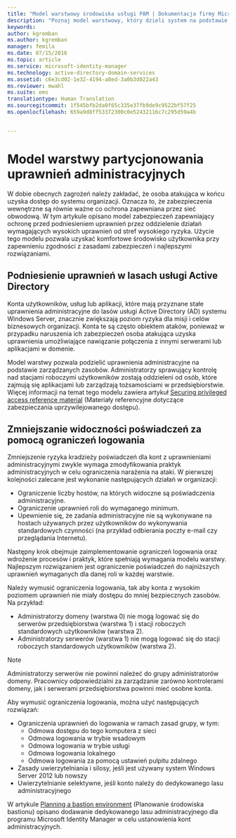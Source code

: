 ```yaml
---
title: "Model warstwowy środowiska usługi PAM | Dokumentacja firmy Microsoft"
description: "Poznaj model warstwowy, który dzieli system na podstawie podatności na ryzyko."
keywords: 
author: kgremban
ms.author: kgremban
manager: femila
ms.date: 07/15/2016
ms.topic: article
ms.service: microsoft-identity-manager
ms.technology: active-directory-domain-services
ms.assetid: c6e3cd02-1e32-4194-a8ed-3a0b3d022a43
ms.reviewer: mwahl
ms.suite: ems
translationtype: Human Translation
ms.sourcegitcommit: 1f545bfb2da0f65c335e37fb9de9c9522bf57f25
ms.openlocfilehash: 659a9d8ff53372300c0e52432116c7c295d59a4b


---
```


# <a name="tier-model-for-partitioning-administrative-privileges"></a>Model warstwy partycjonowania uprawnień administracyjnych

W dobie obecnych zagrożeń należy zakładać, że osoba atakująca w końcu uzyska dostęp do systemu organizacji. Oznacza to, że zabezpieczenia wewnętrzne są równie ważne co ochrona zapewniana przez sieć obwodową. W tym artykule opisano model zabezpieczeń zapewniający ochronę przed podniesieniem uprawnień przez oddzielenie działań wymagających wysokich uprawnień od stref wysokiego ryzyka. Użycie tego modelu pozwala uzyskać komfortowe środowisko użytkownika przy zapewnieniu zgodności z zasadami zabezpieczeń i najlepszymi rozwiązaniami.

## <a name="elevation-of-privilege-in-active-directory-forests"></a>Podniesienie uprawnień w lasach usługi Active Directory

Konta użytkowników, usług lub aplikacji, które mają przyznane stałe uprawnienia administracyjne do lasów usługi Active Directory (AD) systemu Windows Server, znacznie zwiększają poziom ryzyka dla misji i celów biznesowych organizacji. Konta te są często obiektem ataków, ponieważ w przypadku naruszenia ich zabezpieczeń osoba atakująca uzyska uprawnienia umożliwiające nawiązanie połączenia z innymi serwerami lub aplikacjami w domenie.

Model warstwy pozwala podzielić uprawnienia administracyjne na podstawie zarządzanych zasobów. Administratorzy sprawujący kontrolę nad stacjami roboczymi użytkowników zostają oddzieleni od osób, które zajmują się aplikacjami lub zarządzają tożsamościami w przedsiębiorstwie. Więcej informacji na temat tego modelu zawiera artykuł [Securing privileged access reference material](http://aka.ms/tiermodel) (Materiały referencyjne dotyczące zabezpieczania uprzywilejowanego dostępu).

## <a name="restricting-credential-exposure-with-logon-restrictions"></a>Zmniejszanie widoczności poświadczeń za pomocą ograniczeń logowania

Zmniejszenie ryzyka kradzieży poświadczeń dla kont z uprawnieniami administracyjnymi zwykle wymaga zmodyfikowania praktyk administracyjnych w celu ograniczenia narażenia na ataki. W pierwszej kolejności zalecane jest wykonanie następujących działań w organizacji:

- Ograniczenie liczby hostów, na których widoczne są poświadczenia administracyjne.
- Ograniczenie uprawnień roli do wymaganego minimum.
- Upewnienie się, że zadania administracyjne nie są wykonywane na hostach używanych przez użytkowników do wykonywania standardowych czynności (na przykład odbierania poczty e-mail czy przeglądania Internetu).

Następny krok obejmuje zaimplementowanie ograniczeń logowania oraz wdrożenie procesów i praktyk, które spełniają wymagania modelu warstwy. Najlepszym rozwiązaniem jest ograniczenie poświadczeń do najniższych uprawnień wymaganych dla danej roli w każdej warstwie.

Należy wymusić ograniczenia logowania, tak aby konta z wysokim poziomem uprawnień nie miały dostępu do mniej bezpiecznych zasobów. Na przykład:

- Administratorzy domeny (warstwa 0) nie mogą logować się do serwerów przedsiębiorstwa (warstwa 1) i stacji roboczych standardowych użytkowników (warstwa 2).
- Administratorzy serwerów (warstwa 1) nie mogą logować się do stacji roboczych standardowych użytkowników (warstwa 2).

>[!NOTE]
> Administratorzy serwerów nie powinni należeć do grupy administratorów domeny. Pracownicy odpowiedzialni za zarządzanie zarówno kontrolerami domeny, jak i serwerami przedsiębiorstwa powinni mieć osobne konta.

Aby wymusić ograniczenia logowania, można użyć następujących rozwiązań:

- Ograniczenia uprawnień do logowania w ramach zasad grupy, w tym:  
    - Odmowa dostępu do tego komputera z sieci  
    - Odmowa logowania w trybie wsadowym  
    - Odmowa logowania w trybie usługi  
    - Odmowa logowania lokalnego  
    - Odmowa logowania za pomocą ustawień pulpitu zdalnego  
- Zasady uwierzytelniania i silosy, jeśli jest używany system Windows Server 2012 lub nowszy
- Uwierzytelnianie selektywne, jeśli konto należy do dedykowanego lasu administracyjnego

W artykule [Planning a bastion environment](planning-bastion-environment.md) (Planowanie środowiska bastionu) opisano dodawanie dedykowanego lasu administracyjnego dla programu Microsoft Identity Manager w celu ustanowienia kont administracyjnych.



<!--HONumber=Nov16_HO2-->


